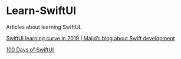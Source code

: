 # Learn-SwiftUI
Articles about learning SwiftUI.

[SwiftUI learning curve in 2019 | Majid’s blog about Swift development](https://swiftwithmajid.com/2019/12/31/swiftui-learning-curve-in-2019/)

[100 Days of SwiftUI](https://www.hackingwithswift.com/100/swiftui)
